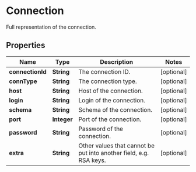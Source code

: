 

# Connection

Full representation of the connection.

## Properties

Name | Type | Description | Notes
------------ | ------------- | ------------- | -------------
**connectionId** | **String** | The connection ID. |  [optional]
**connType** | **String** | The connection type. |  [optional]
**host** | **String** | Host of the connection. |  [optional]
**login** | **String** | Login of the connection. |  [optional]
**schema** | **String** | Schema of the connection. |  [optional]
**port** | **Integer** | Port of the connection. |  [optional]
**password** | **String** | Password of the connection. |  [optional]
**extra** | **String** | Other values that cannot be put into another field, e.g. RSA keys. |  [optional]



